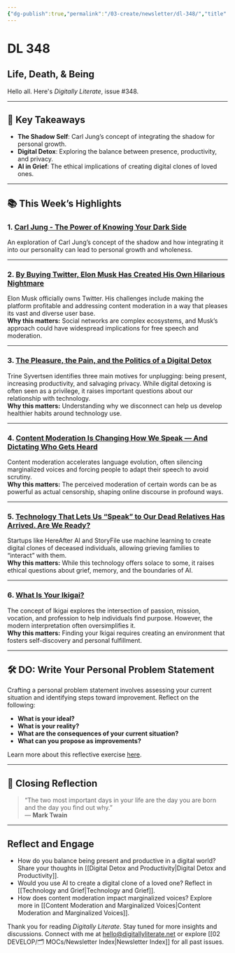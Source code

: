 ```yaml
---
{"dg-publish":true,"permalink":"/03-create/newsletter/dl-348/","title":"Life, Death, & Being","tags":["data","disinformation","futures","identity","privacy","security","social-media"]}
---
```



# DL 348

## Life, Death, & Being

Hello all. Here's _Digitally Literate_, issue #348.

---

## 🔖 Key Takeaways

- **The Shadow Self**: Carl Jung’s concept of integrating the shadow for personal growth.  
- **Digital Detox**: Exploring the balance between presence, productivity, and privacy.  
- **AI in Grief**: The ethical implications of creating digital clones of loved ones.  

---

## 📚 This Week’s Highlights

### 1. **[Carl Jung - The Power of Knowing Your Dark Side](https://www.youtube.com/watch?v=rgLQWutNxKc)**  
An exploration of Carl Jung’s concept of the shadow and how integrating it into our personality can lead to personal growth and wholeness.  

---

### 2. **[By Buying Twitter, Elon Musk Has Created His Own Hilarious Nightmare](https://theintercept.com/2022-10-28/elon-musk-twitter/)**  
Elon Musk officially owns Twitter. His challenges include making the platform profitable and addressing content moderation in a way that pleases its vast and diverse user base.  
**Why this matters:** Social networks are complex ecosystems, and Musk’s approach could have widespread implications for free speech and moderation.

---

### 3. **[The Pleasure, the Pain, and the Politics of a Digital Detox](https://psyche.co/ideas/the-pleasure-the-pain-and-the-politics-of-a-digital-detox)**  
Trine Syvertsen identifies three main motives for unplugging: being present, increasing productivity, and salvaging privacy. While digital detoxing is often seen as a privilege, it raises important questions about our relationship with technology.  
**Why this matters:** Understanding why we disconnect can help us develop healthier habits around technology use.

---

### 4. **[Content Moderation Is Changing How We Speak — And Dictating Who Gets Heard](https://mashable.com/article/content-moderation-changing-language-fast)**  
Content moderation accelerates language evolution, often silencing marginalized voices and forcing people to adapt their speech to avoid scrutiny.  
**Why this matters:** The perceived moderation of certain words can be as powerful as actual censorship, shaping online discourse in profound ways.

---

### 5. **[Technology That Lets Us “Speak” to Our Dead Relatives Has Arrived. Are We Ready?](https://www.technologyreview.com/2022-10-18/1061320/digital-clones-of-dead-people)**  
Startups like HereAfter AI and StoryFile use machine learning to create digital clones of deceased individuals, allowing grieving families to “interact” with them.  
**Why this matters:** While this technology offers solace to some, it raises ethical questions about grief, memory, and the boundaries of AI.

---

### 6. **[What Is Your Ikigai?](https://blog.learnlife.com/what-is-your-ikigai)**  
The concept of Ikigai explores the intersection of passion, mission, vocation, and profession to help individuals find purpose. However, the modern interpretation often oversimplifies it.  
**Why this matters:** Finding your Ikigai requires creating an environment that fosters self-discovery and personal fulfillment.

---

## 🛠️ DO: Write Your Personal Problem Statement

Crafting a personal problem statement involves assessing your current situation and identifying steps toward improvement. Reflect on the following:

- **What is your ideal?**  
- **What is your reality?**  
- **What are the consequences of your current situation?**  
- **What can you propose as improvements?**

Learn more about this reflective exercise [here](https://nesslabs.com/personal-problem-statement).

---

## 🌟 Closing Reflection

> “The two most important days in your life are the day you are born and the day you find out why.”  
> — **Mark Twain**

---

## Reflect and Engage

- How do you balance being present and productive in a digital world? Share your thoughts in [[Digital Detox and Productivity\|Digital Detox and Productivity]].  
- Would you use AI to create a digital clone of a loved one? Reflect in [[Technology and Grief\|Technology and Grief]].  
- How does content moderation impact marginalized voices? Explore more in [[Content Moderation and Marginalized Voices\|Content Moderation and Marginalized Voices]].

Thank you for reading _Digitally Literate_. Stay tuned for more insights and discussions. Connect with me at [hello@digitallyliterate.net](mailto:hello@digitallyliterate.net) or explore [[02 DEVELOP/🗂️ MOCs/Newsletter Index\|Newsletter Index]] for all past issues.
